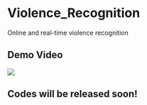 # Violence_Recognition
Online and real-time violence recognition

## Demo Video
![](violence_demo.gif)

## Codes will be released soon!

